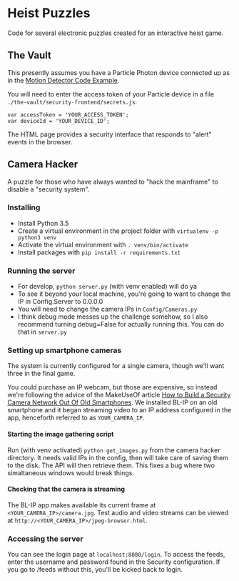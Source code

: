 # Heist Puzzles

Code for several electronic puzzles created for an interactive heist game.

## The Vault

This presently assumes you have a Particle Photon device connected up as in the [Motion Detector
Code Example](https://docs.particle.io/guide/getting-started/examples/photon/#make-a-motion-detector-publish-and-the-console).

You will need to enter the access token of your Particle device in a file `./the-vault/security-frontend/secrets.js`:
```
var accessToken = 'YOUR_ACCESS_TOKEN';
var deviceId = 'YOUR_DEVICE_ID';
```

The HTML page provides a security interface that responds to "alert" events in the browser.


## Camera Hacker

A puzzle for those who have always wanted to "hack the mainframe" to disable a "security system".

### Installing
* Install Python 3.5
* Create a virtual environment in the project folder with `virtualenv -p python3 venv`
* Activate the virtual environment with `. venv/bin/activate`
* Install packages with `pip install -r requirements.txt`

### Running the server
* For develop, `python server.py` (with venv enabled) will do ya
* To see it beyond your local machine, you're going to want to change the IP in Config.Server to
  0.0.0.0
* You will need to change the camera IPs in `Config/Cameras.py`
* I think debug mode messes up the challenge somehow, so I also recommend turning debug=False
  for actually running this. You can do that in `server.py`

### Setting up smartphone cameras

The system is currently configured for a single camera, though we'll want three in the final game.

You could purchase an IP webcam, but those are expensive, so instead we're following the advice of 
the MakeUseOf article [How to Build a Security Camera Network Out Of Old
Smartphones](https://www.makeuseof.com/tag/how-to-build-a-security-camera-network-out-of-old-smartphones/).
We installed BL-IP on an old smartphone and it began streaming video to an IP address configured
in the app, henceforth referred to as `YOUR_CAMERA_IP`.

#### Starting the image gathering script
Run (with venv activated) `python get_images.py` from the camera hacker directory. It needs valid
IPs in the config, then will take care of saving them to the disk. The API will then retrieve them.
This fixes a bug where two simaltaneous windows would break things. 

#### Checking that the camera is streaming

The BL-IP app makes available its current frame at `<YOUR_CAMERA_IP>/camera.jpg`. Test audio and
video streams can be viewed at `http://<YOUR_CAMERA_IP>/jpeg-browser.html`.

### Accessing the server
You can see the login page at `localhost:8080/login`. To access the feeds, enter the username and
password found in the Security configuration. If you go to /feeds without this, you'll be kicked
back to login. 
